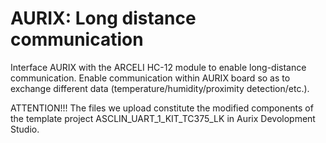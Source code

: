 # AURIX: Long distance communication
Interface AURIX with the ARCELI HC-12 module to enable long-distance communication. Enable communication within AURIX board so as to exchange different data (temperature/humidity/proximity detection/etc.).

ATTENTION!!!
The files we upload constitute the modified components of the template project ASCLIN_UART_1_KIT_TC375_LK in Aurix Devolopment Studio.
